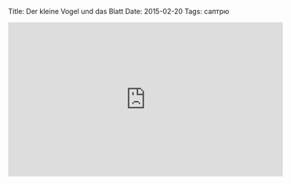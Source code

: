 Title: Der kleine Vogel und das Blatt
Date: 2015-02-20
Tags: саптрю

<div class="text"><iframe width="560" height="315" src="https://www.youtube.com/embed/P8Yw82OJ6DQ" frameborder="0" allowfullscreen="allowfullscreen"></iframe></div>